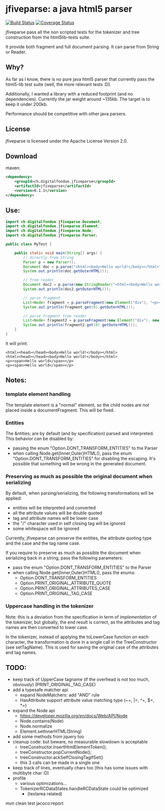 # jfiveparse: a java html5 parser

[![Build Status](https://travis-ci.org/digitalfondue/jfiveparse.png?branch=master)](https://travis-ci.org/digitalfondue/jfiveparse)
[![Coverage Status](https://coveralls.io/repos/digitalfondue/jfiveparse/badge.svg?branch=master)](https://coveralls.io/r/digitalfondue/jfiveparse?branch=master)


jfiveparse pass all the non scripted tests for the tokenizer and tree construction from the html5lib-tests suite.

It provide both fragment and full document parsing. It can parse from String or Reader.

## Why?

As far as I know, there is no pure java html5 parser that currently pass the html5-lib test suite (well, the more relevant tests :D).

Additionally, I wanted a library with a reduced footprint (and no dependencies). Currently the jar weight around ~135kb. The target is to keep it under 200kb.

Performance should be competitive with other java parsers.


## License

jfiveparse is licensed under the Apache License Version 2.0.

## Download

maven:

```xml
<dependency>
    <groupId>ch.digitalfondue.jfiveparse</groupId>
    <artifactId>jfiveparse</artifactId>
    <version>0.1.1</version>
</dependency>
```

## Use:

```java
import ch.digitalfondue.jfiveparse.Document;
import ch.digitalfondue.jfiveparse.Element;
import ch.digitalfondue.jfiveparse.Node;
import ch.digitalfondue.jfiveparse.Parser;

public class MyTest {

    public static void main(String[] args) {
        // directly from String
        Parser p = new Parser();
        Document doc = p.parse("<html><body>Hello world!</body></html>");
        System.out.println(doc.getOuterHTML());

        // from reader
        Document doc2 = p.parse(new StringReader("<html><body>Hello world!</body></html>"));
        System.out.println(doc2.getOuterHTML());

        // parse fragment
        List<Node> fragment = p.parseFragment(new Element("div"), "<p><span>Hello world</span></p>");
        System.out.println(fragment.get(0).getOuterHTML());

        // parse fragment from reader
        List<Node> fragment2 = p.parseFragment(new Element("div"), new StringReader("<p><span>Hello world</span></p>"));
        System.out.println(fragment2.get(0).getOuterHTML());
    }
}
```

It will print:

```
<html><head></head><body>Hello world!</body></html>
<html><head></head><body>Hello world!</body></html>
<p><span>Hello world</span></p>
<p><span>Hello world</span></p>
```

## Notes:

### template element handling

The template element is a "normal" element, so the child nodes are _not_
placed inside a documentFragment. This will be fixed.

### Entities
The &ntities; are by default (and by specification) parsed and interpreted. 
This behavior can be disabled by:

  - passing the enum "Option.DONT_TRANSFORM_ENTITIES" to the Parser
  - when calling Node.get{Inner,Outer}HTML(), pass the enum 
    "Option.DONT_TRANSFORM_ENTITIES" for disabling the escaping.
    It's possible that something will be wrong in the generated document.
    
### Preserving as much as possible the original document when serializing
By default, when parsing/serializing, the following transformations will 
be applied:
 
 - entities will be interpreted and converted
 - all the attribute values will be double quoted
 - tag and attribute names will be lower case
 - the "/" character used in self closing tag will be ignored
 - some whitespace will be ignored
 
Currently, jfiveparse can preserve the entities, the attribute quoting type and 
the case and the tag name case.
 
If you require to preserve as much as possible the document when serializing
back in a string, pass the following parameters:

 - pass the enum "Option.DONT_TRANSFORM_ENTITIES" to the Parser
 - when calling Node.get{Inner,Outer}HTML(), pass the enums:
   - Option.DONT_TRANSFORM_ENTITIES
   - Option.PRINT_ORIGINAL_ATTRIBUTE_QUOTE
   - Option.PRINT_ORIGINAL_ATTRIBUTES_CASE
   - Option.PRINT_ORIGINAL_TAG_CASE
   
### Uppercase handling in the tokenizer

Note: this is a deviation from the specification in term of _implementation_ of
the tokenizer, but globally, the end result is correct, as the attributes and
tag names are then converted to lower case.

In the tokenizer, instead of applying the toLowerCase function on each 
character, the transformation is done in a single call in the TreeConstructor
(see setTagName). This is used for saving the original case of the attributes 
and tag names. 


## TODO:
- keep track of UpperCase tagname (if the overhead is not too much, obviously) (PRINT_ORIGINAL_TAG_CASE)
- add a typesafe matcher api
  - expand NodeMatchers: add "AND" rule 
  - HasAttribute support attribute value matching type (~=, |=, ^=, $=, *=)
- expand the Node api
  - https://developer.mozilla.org/en/docs/Web/API/Node
  - Node.contains(Node)
  - Node.normalize
  - Element.setInnerHTML(String)
- add some methods from jquery too
- cleanup code: but beware, no measurable slowdown is acceptable
  - treeConstructor.insertHtmlElementToken();
  - treeConstructor.popCurrentNode();
  - treeConstructor.ackSelfClosingTagIfSet()
  - this 3 calls can be made in a single one 
- keep track of lines, eventually chars too (this has some issues with multibyte char :D)
- profile
  - various optimizations...
  - TokenizerRCDataStates.handleRCDataState could be optimized 
      - (textarea related)
        
mvn clean test jacoco:report